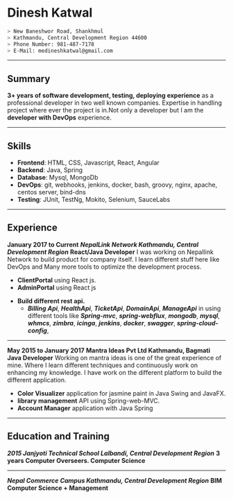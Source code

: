 # Dinesh Katwal
```sh
> New Baneshwor Road, Shankhmul
> Kathmandu, Central Development Region 44600
> Phone Number: 981-487-7178
> E-Mail: medineshkatwal@gmail.com
```
***
## Summary
**3+ years of software development, testing, deploying experience** as a professional developer in two well known companies. Expertise in handling project where ever the project is in.Not only a developer but I am the **developer with DevOps** experience.
***
## Skills

+ **Frontend**: HTML, CSS, Javascript, React, Angular
+ **Backend**: Java, Spring
+ **Database**: Mysql, MongoDb
+ **DevOps**: git, webhooks, jenkins, docker, bash, groovy, nginx, apache, centos server, bind-dns
+ **Testing**: JUnit, TestNg, Mokito, Selenium, SauceLabs

***
## Experience
**January 2017 to Current**
***NepalLink Network Kathmandu, Central Development Region***
**React/Java Developer**
I was working on Nepallink Network to build product for company itself. I learn different stuff here like DevOps and Many more tools to optimize the development process.
+ **ClientPortal** using React js.
+ **AdminPortal** using React js
* **Build different rest api.**
  - ***Billing Api***, ***HealthApi***, ***TicketApi***, ***DomainApi***, ***ManageApi*** in using different tools like ***Spring-mvc***, ***spring-webflux***, ***mongodb***, ***mysql***, ***whmcs***, ***zimbra***, ***icinga***, ***jenkins***, ***docker***, ***swagger***, ***spring-cloud-config***, 
- - -
**May 2015 to January 2017**
**Mantra Ideas Pvt Ltd Kathmandu, Bagmati**
**Java Developer**
Working on mantra ideas is one of the great experience of mine. Where I learn different techniques and continuously work on enhancing my knowledge.
I have work on the different platform to build the different application.
+ **Color Visualizer** application for jasmine paint in Java Swing and JavaFX.
+ **library management** API using Spring-web-MVC.
+ **Account Manager** application with Java Spring

***
## Education and Training
***2015 Janjyoti Technical School Lalbandi, Central Development Region***
**3 years Computer Overseers. Computer Science**
- - -
***Nepal Commerce Campus Kathmandu, Central Development Region***
**BIM Computer Science + Management**
